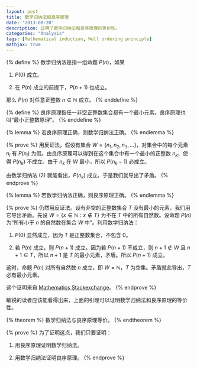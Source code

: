 ```yaml
---
layout: post
title: 数学归纳法和良序原理
date: '2013-08-20'
description: 证明了数学归纳法和良序原理的等价性。
categories: "Analysis"
tags: [Mathematical induction, Well ordering principle]
mathjax: true
---
```


{% define %}
数学归纳法是指一组命题 $P(n)$，如果

1. $P(0)$ 成立。

2. 在 $P(n)$ 成立的前提下，$P(n + 1)$ 也成立。

那么 $P(n)$ 对任意正整数 $n \in \mathbb{N}$ 成立。
{% enddefine %}

{% define %}
良序原理指任一非空正整数集合都有一个最小元素。良序原理也叫“最小正整数原理”。
{% enddefine %}

{% lemma %}
若良序原理正确，则数学归纳法正确。
{% endlemma %}

<!--more-->

{% prove %}
用反证法，假设有集合 $W = \{n_1, n_2, n_3, \ldots\}$，对集合中的每个元素 $n_i$ 有 $P(n_i)$ 为假。由良序原理可以得到在这个集合中有一个最小的正整数 $n_k$，使得 $P(n_k)$ 不成立。由于 $n_k$ 在 $W$ 最小，所以 $P(n_k - 1)$ 必成立。

由数学归纳法 (2) 就能看出，$P(n_k)$ 成立。于是我们就导出了矛盾。
{% endprove %}

{% lemma %}
若数学归纳法正确，则良序原理正确。
{% endlemma %}

{% prove %}
仍然用反证法。设有非空的正整数集合 $T$ 没有最小的元素，我们用它导出矛盾。先设 $W = \{x \in \mathbb N : x \notin T\}$ 为不在 $T$ 中的所有自然数。设命题 $P(n)$ 为“所有小于 $n$ 的自然数在集合 $W$ 中”。利用数学归纳法：

1. $P(0)$ 显然成立，因为 $T$ 是正整数集合，不包含 $0$。

2. 若 $P(n)$ 成立，则 $P(n + 1)$ 成立。因为若 $P(n + 1)$ 不成立，则 $n + 1 \notin W$ 且 $n + 1 \in T$，所以 $n + 1$ 是 $T$ 的最小元素，矛盾。所以 $P(n + 1)$ 成立。

这时，命题 $P(n)$ 对所有自然数 $n$ 成立，即 $W = \mathbb N$，$T$ 为空集。矛盾就此导出，$T$ 必有最小元素。

这个证明来自 [Mathematics Stackexchange](http://math.stackexchange.com/questions/433020/proving-the-equivalency-of-principle-of-mathematical-induction-and-well-ordering)。
{% endprove %}

敏锐的读者应该能看得出来，上面的引理可以证明数学归纳法和良序原理的等价性。

{% theorem %}
数学归纳法与良序原理等价。
{% endtheorem %}

{% prove %}
为了证明这点，我们只要证明：

1. 用良序原理证明数学归纳法。

2. 用数学归纳法证明良序原理。
{% endprove %}

